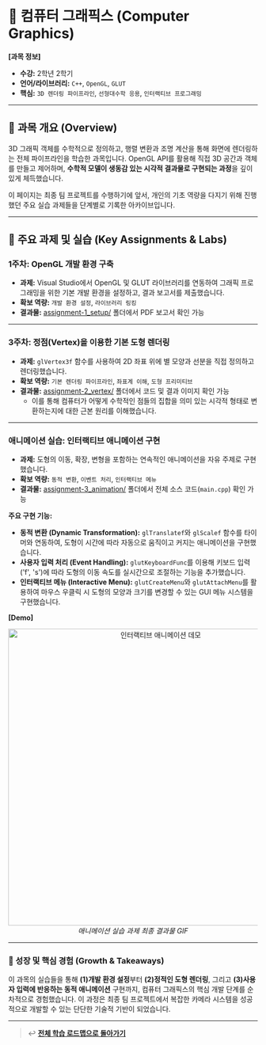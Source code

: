 # 🧠 컴퓨터 그래픽스 (Computer Graphics)

**[과목 정보]**
- **수강:** 2학년 2학기
- **언어/라이브러리:** `C++`, `OpenGL`, `GLUT`
- **핵심:** `3D 렌더링 파이프라인`, `선형대수학 응용`, `인터랙티브 프로그래밍`

---

## 📖 과목 개요 (Overview)
3D 그래픽 객체를 수학적으로 정의하고, 행렬 변환과 조명 계산을 통해 화면에 렌더링하는 전체 파이프라인을 학습한 과목입니다. OpenGL API를 활용해 직접 3D 공간과 객체를 만들고 제어하며, **수학적 모델이 생동감 있는 시각적 결과물로 구현되는 과정**을 깊이 있게 체득했습니다.

이 페이지는 최종 팀 프로젝트를 수행하기에 앞서, 개인의 기초 역량을 다지기 위해 진행했던 주요 실습 과제들을 단계별로 기록한 아카이브입니다.

---

## 🚀 주요 과제 및 실습 (Key Assignments & Labs)

### 1주차: OpenGL 개발 환경 구축
- **과제:** Visual Studio에서 OpenGL 및 GLUT 라이브러리를 연동하여 그래픽 프로그래밍을 위한 기본 개발 환경을 설정하고, 결과 보고서를 제출했습니다.
- **확보 역량:** `개발 환경 설정`, `라이브러리 링킹`
- **결과물:** [assignment-1_setup/](./assignment-1_setup/) 폴더에서 PDF 보고서 확인 가능

---

### 3주차: 정점(Vertex)을 이용한 기본 도형 렌더링
- **과제:** `glVertex3f` 함수를 사용하여 2D 좌표 위에 별 모양과 선분을 직접 정의하고 렌더링했습니다.
- **확보 역량:** `기본 렌더링 파이프라인`, `좌표계 이해`, `도형 프리미티브`
- **결과물:** [assignment-2_vertex/](./assignment-2_vertex/) 폴더에서 코드 및 결과 이미지 확인 가능
    - 이를 통해 컴퓨터가 어떻게 수학적인 점들의 집합을 의미 있는 시각적 형태로 변환하는지에 대한 근본 원리를 이해했습니다.

---

### 애니메이션 실습: 인터랙티브 애니메이션 구현
- **과제:** 도형의 이동, 확장, 변형을 포함하는 연속적인 애니메이션을 자유 주제로 구현했습니다.
- **확보 역량:** `동적 변환`, `이벤트 처리`, `인터랙티브 메뉴`
- **결과물:** [assignment-3_animation/](./assignment-3_animation/) 폴더에서 전체 소스 코드(`main.cpp`) 확인 가능

**주요 구현 기능:**
-   **동적 변환 (Dynamic Transformation):** `glTranslatef`와 `glScalef` 함수를 타이머와 연동하여, 도형이 시간에 따라 자동으로 움직이고 커지는 애니메이션을 구현했습니다.
-   **사용자 입력 처리 (Event Handling):** `glutKeyboardFunc`를 이용해 키보드 입력('f', 's')에 따라 도형의 이동 속도를 실시간으로 조절하는 기능을 추가했습니다.
-   **인터랙티브 메뉴 (Interactive Menu):** `glutCreateMenu`와 `glutAttachMenu`를 활용하여 마우스 우클릭 시 도형의 모양과 크기를 변경할 수 있는 GUI 메뉴 시스템을 구현했습니다.

**[Demo]**
<p align="center">
  <img src="./assignment-3_animation/demo.gif" alt="인터랙티브 애니메이션 데모" width="600"/>
  <br/>
  <i>애니메이션 실습 과제 최종 결과물 GIF</i>
</p>

---

### 🌱 성장 및 핵심 경험 (Growth & Takeaways)
이 과목의 실습들을 통해 **(1)개발 환경 설정**부터 **(2)정적인 도형 렌더링**, 그리고 **(3)사용자 입력에 반응하는 동적 애니메이션** 구현까지, 컴퓨터 그래픽스의 핵심 개발 단계를 순차적으로 경험했습니다. 이 과정은 최종 팀 프로젝트에서 복잡한 카메라 시스템을 성공적으로 개발할 수 있는 단단한 기술적 기반이 되었습니다.

---
> ↩️ **[전체 학습 로드맵으로 돌아가기](../../README.md)**
